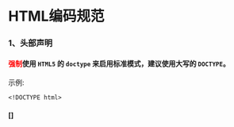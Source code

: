 # HTML编码规范

### 1、头部声明

#### <font style='color:red'>强制</font>使用 `HTML5` 的 `doctype` 来启用标准模式，建议使用大写的 `DOCTYPE`。
示例:
```
<!DOCTYPE html>
```

#### []
